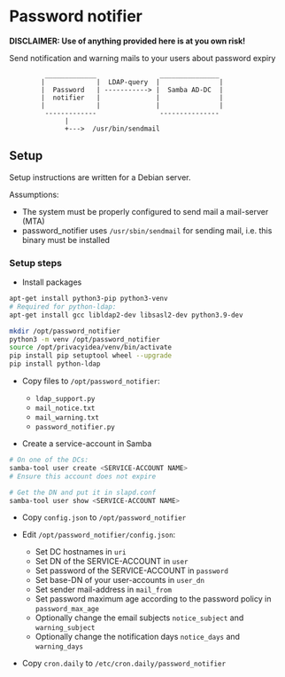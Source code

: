 # Password notifier

**DISCLAIMER: Use of anything provided here is at you own risk!**

Send notification and warning mails to your users about password expiry

```text
         _____________                _______________
        |             |  LDAP-query  |               |
        |  Password   | -----------> |  Samba AD-DC  |
        |  notifier   |              |               |
        |             |              |               |
         -------------                ---------------
              |
              +--->  /usr/bin/sendmail
```


## Setup

Setup instructions are written for a Debian server.

Assumptions:

- The system must be properly configured to send mail a mail-server (MTA)
- password_notifier uses `/usr/sbin/sendmail` for sending mail, i.e. this binary must be installed

### Setup steps

- Install packages

```bash
apt-get install python3-pip python3-venv
# Required for python-ldap:
apt-get install gcc libldap2-dev libsasl2-dev python3.9-dev

mkdir /opt/password_notifier
python3 -m venv /opt/password_notifier
source /opt/privacyidea/venv/bin/activate
pip install pip setuptool wheel --upgrade 
pip install python-ldap
```

- Copy files to `/opt/password_notifier`:
  - `ldap_support.py`
  - `mail_notice.txt`
  - `mail_warning.txt`
  - `password_notifier.py`


- Create a service-account in Samba

```bash
# On one of the DCs:
samba-tool user create <SERVICE-ACCOUNT NAME>
# Ensure this account does not expire

# Get the DN and put it in slapd.conf
samba-tool user show <SERVICE-ACCOUNT NAME>
```

- Copy `config.json` to `/opt/password_notifier`
- Edit `/opt/password_notifier/config.json`:
  - Set DC hostnames in `uri`
  - Set DN of the SERVICE-ACCOUNT in `user`
  - Set password of the SERVICE-ACCOUNT in `password`
  - Set base-DN of your user-accounts in `user_dn`
  - Set sender mail-address in `mail_from`
  - Set password maximum age according to the password policy in `password_max_age`
  - Optionally change the email subjects `notice_subject` and `warning_subject`
  - Optionally change the notification days `notice_days` and `warning_days`


- Copy `cron.daily` to `/etc/cron.daily/password_notifier`
